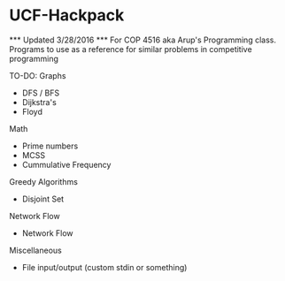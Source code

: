 # UCF-Hackpack
*** Updated 3/28/2016 ***
For COP 4516 aka Arup's Programming class. Programs to use as a reference for similar problems in competitive programming 

TO-DO:
Graphs
- DFS / BFS
- Dijkstra's
- Floyd

Math
- Prime numbers
- MCSS
- Cummulative Frequency

Greedy Algorithms
- Disjoint Set

Network Flow
- Network Flow

Miscellaneous
- File input/output (custom stdin or something)
